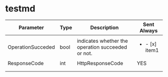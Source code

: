 # testmd

| Parameter | Type | Description | Sent Always |
| - | - | - | - |
| OperationSucceded | bool | indicates whether the operation succeeded or not.  | <ul><li>- [x] item1</li></ul> |
| ResponseCode | int | HttpResponseCode | YES |
| | | | |
| | | | |

